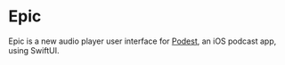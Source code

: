 # Epic

Epic is a new audio player user interface for [Podest](https://github.com/michaelnisi/podest), an iOS podcast app, using SwiftUI.
